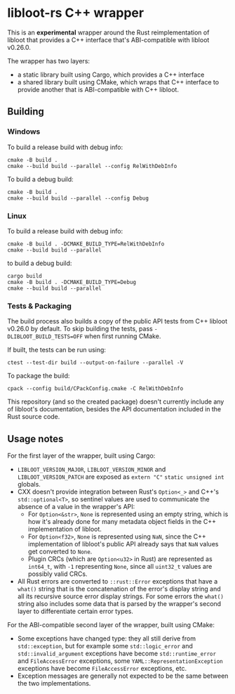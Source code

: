 # libloot-rs C++ wrapper

This is an **experimental** wrapper around the Rust reimplementation of libloot that provides a C++ interface that's ABI-compatible with libloot v0.26.0.

The wrapper has two layers:

- a static library built using Cargo, which provides a C++ interface
- a shared library built using CMake, which wraps that C++ interface to provide another that is ABI-compatible with C++ libloot.

## Building

### Windows

To build a release build with debug info:

```
cmake -B build .
cmake --build build --parallel --config RelWithDebInfo
```

To build a debug build:

```
cmake -B build .
cmake --build build --parallel --config Debug
```

### Linux

To build a release build with debug info:

```
cmake -B build . -DCMAKE_BUILD_TYPE=RelWithDebInfo
cmake --build build --parallel
```

to build a debug build:

```
cargo build
cmake -B build . -DCMAKE_BUILD_TYPE=Debug
cmake --build build --parallel
```

### Tests & Packaging

The build process also builds a copy of the public API tests from C++ libloot v0.26.0 by default. To skip building the tests, pass `-DLIBLOOT_BUILD_TESTS=OFF` when first running CMake.

If built, the tests can be run using:

```
ctest --test-dir build --output-on-failure --parallel -V
```

To package the build:

```
cpack --config build/CPackConfig.cmake -C RelWithDebInfo
```

This repository (and so the created package) doesn't currently include any of libloot's documentation, besides the API documentation included in the Rust source code.

## Usage notes

For the first layer of the wrapper, built using Cargo:

- `LIBLOOT_VERSION_MAJOR`, `LIBLOOT_VERSION_MINOR` and `LIBLOOT_VERSION_PATCH` are exposed as `extern "C"` `static unsigned int` globals.
- CXX doesn't provide integration between Rust's `Option<_>` and C++'s `std::optional<T>`, so sentinel values are used to communicate the absence of a value in the wrapper's API:
    - For `Option<&str>`, `None` is represented using an empty string, which is how it's already done for many metadata object fields in the C++ implementation of libloot.
    - For `Option<f32>`, `None` is represented using `NaN`, since the C++ implementation of libloot's public API already says that `NaN` values get converted to `None`.
    - Plugin CRCs (which are `Option<u32>` in Rust) are represented as `int64_t`, with `-1` representing `None`, since all `uint32_t` values are possibly valid CRCs.
- All Rust errors are converted to `::rust::Error` exceptions that have a `what()` string that is the concatenation of the error's display string and all its recursive source error display strings. For some errors the `what()` string also includes some data that is parsed by the wrapper's second layer to differentiate certain error types.

For the ABI-compatible second layer of the wrapper, built using CMake:

- Some exceptions have changed type: they all still derive from `std::exception`, but for example some `std::logic_error` and `std::invalid_argument` exceptions have become `std::runtime_error` and `FileAccessError` exceptions, some `YAML::RepresentationException` exceptions have become `FileAccessError` exceptions, etc.
- Exception messages are generally not expected to be the same between the two implementations.
